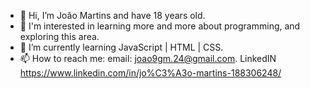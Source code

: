 - 👋 Hi, I’m João Martins and have 18 years old.
- 👀 I'm interested in learning more and more about programming, and exploring this area.
- 🌱 I’m currently learning JavaScript | HTML | CSS.
- 📫 How to reach me: email: joao9gm.24@gmail.com. LinkedIN https://www.linkedin.com/in/jo%C3%A3o-martins-188306248/


<!---
Joaovmg1/Joaovmg1 is a ✨ special ✨ repository because its `README.md` (this file) appears on your GitHub profile.
You can click the Preview link to take a look at your changes.
--->
